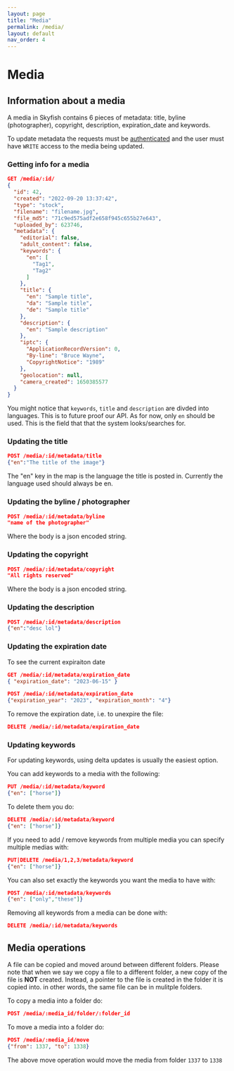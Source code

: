 ```yaml
---
layout: page
title: "Media"
permalink: /media/
layout: default
nav_order: 4
---
```


# Media


## Information about a media 
A media in Skyfish contains 6 pieces of metadata: title, byline (photographer),
copyright, description, expiration_date and keywords.

To update metadata the requests must be [authenticated](/authentication/) and the user must have
`WRITE` access to the media being updated.

### Getting info for a media
```json
GET /media/:id/
{
  "id": 42,
  "created": "2022-09-20 13:37:42",
  "type": "stock",
  "filename": "filename.jpg",
  "file_md5": "71c9ed575adf2e658f945c655b27e643",
  "uploaded_by": 623746,
  "metadata": {
    "editorial": false,
    "adult_content": false,
    "keywords": {
      "en": [
        "Tag1",
        "Tag2"
      ]
    },
    "title": {
      "en": "Sample title",
      "da": "Sample title",
      "de": "Sample title"
    },
    "description": {
      "en": "Sample description"
    },
    "iptc": {
      "ApplicationRecordVersion": 0,
      "By-line": "Bruce Wayne",
      "CopyrightNotice": "1989"
    },
    "geolocation": null,
    "camera_created": 1650385577
  }
}
```

You might notice that `keywords`, `title` and `description` are divded into languages. This is to future proof our API. As for now, only `en` should be used. This is the field that that the system looks/searches for. 

### Updating the title
```json
POST /media/:id/metadata/title
{"en":"The title of the image"}
```

The "en" key in the map is the language the title is posted in. Currently the
language used should always be en.

### Updating the byline / photographer
```json
POST /media/:id/metadata/byline
"name of the photographer"
```

Where the body is a json encoded string.

### Updating the copyright
```json
POST /media/:id/metadata/copyright
"All rights reserved"
```

Where the body is a json encoded string.

### Updating the description

```json
POST /media/:id/metadata/description
{"en":"desc lol"}
```

### Updating the expiration date
To see the current expiraiton date

```json
GET /media/:id/metadata/expiration_date
{ "expiration_date": "2023-06-15" }
```

```json
POST /media/:id/metadata/expiration_date
{"expiration_year": "2023", "expiration_month": "4"}
```

To remove the expiration date, i.e. to unexpire the file:
```json
DELETE /media/:id/metadata/expiration_date
```

### Updating keywords
For updating keywords, using delta updates is usually the easiest option.

You can add keywords to a media with the following:
```json
PUT /media/:id/metadata/keyword
{"en": ["horse"]}
```

To delete them you do:

```json
DELETE /media/:id/metadata/keyword
{"en": ["horse"]}
```

If you need to add / remove keywords from multiple media you can specify multiple medias with:
```json
PUT|DELETE /media/1,2,3/metadata/keyword
{"en": ["horse"]}
```
You can also set exactly the keywords you want the media to have with:
```json
POST /media/:id/metadata/keywords
{"en": ["only","these"]}
```

Removing all keywords from a media can be done with:
```json
DELETE /media/:id/metadata/keywords
```

## Media operations
A file can be copied and moved around between different folders. Please note that when we say we copy a file to a different folder, a new copy of the file is **NOT** created. Instead, a pointer to the file is created in the folder it is copied into. in other words, the same file can be in mulitple folders. 

To copy a media into a folder do:
```json
POST /media/:media_id/folder/:folder_id
```

To move a media into a folder do:
```json
POST /media/:media_id/move
{"from": 1337, "to": 1338}
```
The above move operation would move the media from folder `1337` to `1338` 


